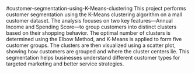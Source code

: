 #customer-segmentation-using-K-Means-clustering
This project performs customer segmentation using the K-Means clustering algorithm on a mall customer dataset. The analysis focuses on two key features—Annual Income and Spending Score—to group customers into distinct clusters based on their shopping behavior. The optimal number of clusters is determined using the Elbow Method, and K-Means is applied to form five customer groups. The clusters are then visualized using a scatter plot, showing how customers are grouped and where the cluster centers lie. This segmentation helps businesses understand different customer types for targeted marketing and better service strategies.
